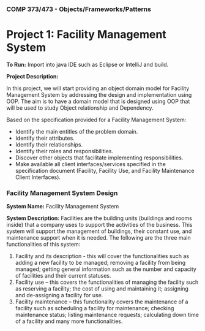 ### COMP 373/473 - Objects/Frameworks/Patterns

# Project 1: Facility Management System

**To Run:**
Import into java IDE such as Eclipse or IntelliJ and build.

**Project Description:**

In this project, we will start providing an object domain model for Facility Management System by
addressing the design and implementation using OOP. The aim is to have a domain model that is
designed using OOP that will be used to study Object relationship and Dependency.

Based on the specification provided for a Facility Management System:

- Identify the main entitles of the problem domain.
- Identify their attributes.
- Identify their relationships.
- Identify their roles and responsibilities.
- Discover other objects that facilitate implementing responsibilities.
- Make available all client interfaces/services specified in the specification document (Facility, Facility Use, and Facility Maintenance Client Interfaces).



### Facility Management System Design

**System Name:** Facility Management System

**System Description:** Facilities are the building units (buildings and rooms inside) that a company
uses to support the activities of the business. This system will support the management of buildings,
their constant use, and maintenance support when it is needed. The following are the three main
functionalities of this system:

1. Facility and its description - this will cover the functionalities such as adding a new facility to
be managed; removing a facility from being managed; getting general information such as
the number and capacity of facilities and their current statuses.
2. Facility use – this covers the functionalities of managing the facility such as reserving a
facility; the cost of using and maintaining it; assigning and de-assigning a facility for use.
3. Facility maintenance – this functionality covers the maintenance of a facility such as
scheduling a facility for maintenance; checking maintenance status; listing maintenance
requests; calculating down time of a facility and many more functionalities.

